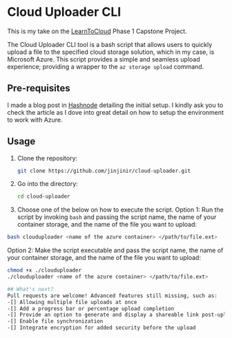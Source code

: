# Cloud Uploader CLI
This is my take on the [LearnToCloud](https://learntocloud.guide/) Phase 1 Capstone Project. 

The Cloud Uploader CLI tool is a bash script that allows users to quickly upload a file to the specified cloud storage solution, which in my case, is Microsoft Azure. This script provides a simple and seamless upload experience; providing a wrapper to the `az storage upload` command.

## Pre-requisites
I made a blog post in [Hashnode](https://darylgalvez.hashnode.dev/learntocloud-phase-1-capstone-project-clouduploader-cli) detailing the initial setup. I kindly ask you to check the article as I dove into great detail on how to setup the environment to work with Azure.

## Usage
1. Clone the repository:
   ```bash
   git clone https://github.com/jinjinir/cloud-uploader.git
   ```
2. Go into the directory:
   ```bash
   cd cloud-uploader
   ```
3. Choose one of the below on how to execute the script.
   Option 1: Run the script by invoking `bash` and passing the script name, the name of your container storage, and the name of the file you want to upload:
  ```bash
  bash clouduploader <name of the azure container> </path/to/file.ext>
  ```
  Option 2: Make the script executable and pass the script name, the name of your container storage, and the name of the file you want to upload:
  ```bash
chmod +x ./clouduploader
./clouduploader <name of the azure container> </path/to/file.ext>

## What's next?
Pull requests are welcome! Advanced features still missing, such as:
-[] Allowing multiple file uploads at once
-[] Add a progress bar or percentage upload completion
-[] Provide an option to generate and display a shareable link post-upload
-[] Enable file synchronization
-[] Integrate encryption for added security before the upload
